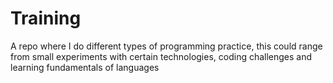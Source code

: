 # Training
A repo where I do different types of programming practice, this could range from small experiments with certain technologies, coding challenges and learning fundamentals of languages
